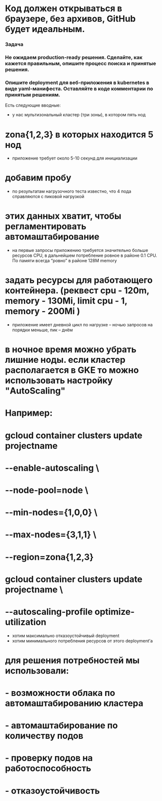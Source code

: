 # Код должен открываться в браузере, без архивов, GitHub будет идеальным.

### Задача
### Не ожидаем production-ready решения. Сделайте, как кажется правильным, опишите процесс поиска и принятые решения.
### Опишите deployment для веб-приложения в kubernetes в виде yaml-манифеста. Оставляйте в коде комментарии по принятым решениям. 

Есть следующие вводные:
- у нас мультизональный кластер (три зоны), в котором пять нод
# zona{1,2,3} в которых находится 5 нод
- приложение требует около 5-10 секунд для инициализации
# добавим пробу
- по результатам нагрузочного теста известно, что 4 пода справляются с пиковой нагрузкой
# этих данных хватит, чтобы регламентировать автомаштабирование
- на первые запросы приложению требуется значительно больше ресурсов CPU, в дальнейшем потребление ровное в районе 0.1 CPU. По памяти всегда “ровно” в районе 128M memory
# задать ресурсы для работающего контейнера. (реквест cpu - 120m, memory - 130Mi, limit cpu - 1, memory - 200Mi )
- приложение имеет дневной цикл по нагрузке – ночью запросов на порядки меньше, пик – днём
# в ночное время можно убрать лишние ноды. если кластер располагается в GKE то можно использовать настройку "AutoScaling"
# Например:
# gcloud container clusters update projectname 
#    --enable-autoscaling \
#    --node-pool=node \
#    --min-nodes={1,0,0} \
#    --max-nodes={3,1,1} \
#    --region=zona{1,2,3}
#
# gcloud container clusters update projectname \
#    --autoscaling-profile optimize-utilization

- хотим максимально отказоустойчивый deployment
- хотим минимального потребления ресурсов от этого deployment’а

# для решения потребностей мы использовали:
# - возможности облака по автомаштабированию кластера
# - автомаштабирование по количеству подов
# - проверку подов на работоспособность
# - отказоустойчивость